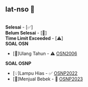 ## lat-nso 🎉
\
**Selesai** - [✅]\
**Belum Selesai** - [🚧]\
**Time Limit Exceeded** - [⚠️] 
\
**SOAL OSN**
* [🎂]Ulang Tahun - ⚠️ [OSN2006](https://tlx.toki.id/problems/osn-2006/C)

**SOAL OSNP**
* [💡]Lampu Hias - ✅ [OSNP2022](https://tlx.toki.id/problems/osnp-2022/B1)
* [🦆]Menjual Bebek - 🚧 [OSNP2023](https://tlx.toki.id/problems/osnp-2023/B1)
